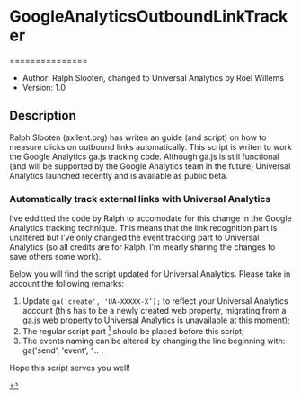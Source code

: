 # GoogleAnalyticsOutboundLinkTracker
===============
* Author: Ralph Slooten, changed to Universal Analytics by Roel Willems													
* Version: 1.0

## Description
Ralph Slooten (axllent.org) has writen an guide (and script) on how to measure clicks on outbound links automatically. This script is writen to work the Google Analytics ga.js tracking code. Although ga.js is still functional (and will be supported by the Google Analytics team in the future) Universal Analytics launched recently and is available as public beta.

### Automatically track external links with Universal Analytics
I’ve edditted the code by Ralph to accomodate for this change in the Google Analytics tracking technique. This means that the link recognition part is unaltered but I’ve only changed the event tracking part to Universal Analytics (so all credits are for Ralph, I’m mearly sharing the changes to save others some work).

Below you will find the script updated for Universal Analytics. Please take in account the following remarks:

1. Update `ga('create', 'UA-XXXXX-X’);` to reflect your Universal Analytics account (this has to be a newly created web property, migrating from a ga.js web property to Universal Analytics is unavailable at this moment);
2. The regular script part [^1] should be placed before this script;
3. The events naming can be altered by changing the line beginning with: ga('send', 'event', ‘... .

Hope this script serves you well!


[^1]: With “regular” script part I’m referring to the code which includes the analytics.js file to the website which should look very similar to: `<!-- Google Analytics -->
<script>
(function(i,s,o,g,r,a,m){i['GoogleAnalyticsObject']=r;i[r]=i[r]||function(){
(i[r].q=i[r].q||[]).push(arguments)},i[r].l=1*new Date();a=s.createElement(o),
m=s.getElementsByTagName(o)[0];a.async=1;a.src=g;m.parentNode.insertBefore(a,m)
})(window,document,'script','//www.google-analytics.com/analytics.js','ga');
</script>
<!-- End Google Analytics —>`

[trackoutbound]: http://www.axllent.org/docs/programming-tips/google-analytics/#automatically-track-outbound-links-using-async
[axllent]: http://www.axllent.org/